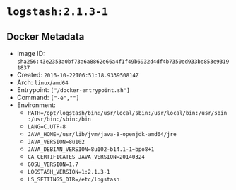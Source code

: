 # `logstash:2.1.3-1`

## Docker Metadata

- Image ID: `sha256:43e2353a0bf73a6a8862e66a4f1f49b6932d4df4b7350ed933be853e93191837`
- Created: `2016-10-22T06:51:18.933950814Z`
- Arch: `linux`/`amd64`
- Entrypoint: `["/docker-entrypoint.sh"]`
- Command: `["-e",""]`
- Environment:
  - `PATH=/opt/logstash/bin:/usr/local/sbin:/usr/local/bin:/usr/sbin:/usr/bin:/sbin:/bin`
  - `LANG=C.UTF-8`
  - `JAVA_HOME=/usr/lib/jvm/java-8-openjdk-amd64/jre`
  - `JAVA_VERSION=8u102`
  - `JAVA_DEBIAN_VERSION=8u102-b14.1-1~bpo8+1`
  - `CA_CERTIFICATES_JAVA_VERSION=20140324`
  - `GOSU_VERSION=1.7`
  - `LOGSTASH_VERSION=1:2.1.3-1`
  - `LS_SETTINGS_DIR=/etc/logstash`
